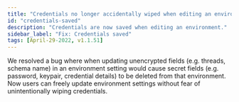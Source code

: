 ```yaml
---
title: "Credentials no longer accidentally wiped when editing an environment"
id: "credentials-saved"
description: "Credentials are now saved when editing an environment."
sidebar_label: "Fix: Credentials saved"
tags: [April-29-2022, v1.1.51]
---
```


We resolved a bug where when updating unencrypted fields (e.g. threads, schema name) in an environment setting would cause secret fields (e.g. password, keypair, credential details) to be deleted from that environment. Now users can freely update environment settings without fear of unintentionally wiping credentials.
